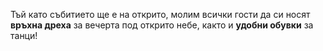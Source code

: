 Тъй като събитиетo ще е на открито, молим всички гости да си носят **връхна дреха** за вечерта под открито небе, както и **удобни обувки** за танци!
